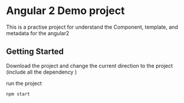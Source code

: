 # Angular 2 Demo project

This is a practise project for understand the Component, template, and metadata for the angular2

## Getting Started

Download the project and change the current direction to the project (include all the dependency )

run the project 
```
npm start